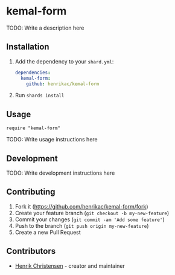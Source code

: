 # kemal-form

TODO: Write a description here

## Installation

1. Add the dependency to your `shard.yml`:

   ```yaml
   dependencies:
     kemal-form:
       github: henrikac/kemal-form
   ```

2. Run `shards install`

## Usage

```crystal
require "kemal-form"
```

TODO: Write usage instructions here

## Development

TODO: Write development instructions here

## Contributing

1. Fork it (<https://github.com/henrikac/kemal-form/fork>)
2. Create your feature branch (`git checkout -b my-new-feature`)
3. Commit your changes (`git commit -am 'Add some feature'`)
4. Push to the branch (`git push origin my-new-feature`)
5. Create a new Pull Request

## Contributors

- [Henrik Christensen](https://github.com/henrikac) - creator and maintainer
